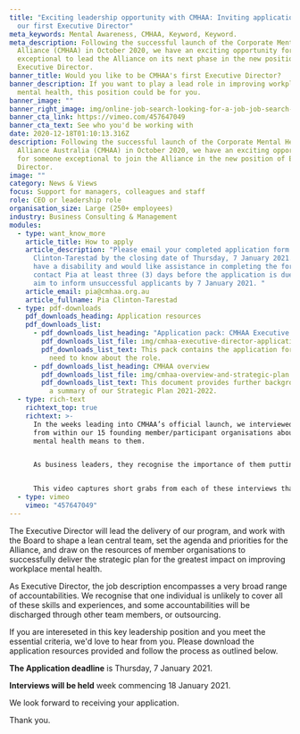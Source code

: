 ```yaml
---
title: "Exciting leadership opportunity with CMHAA: Inviting applications for
  our first Executive Director"
meta_keywords: Mental Awareness, CMHAA, Keyword, Keyword.
meta_description: Following the successful launch of the Corporate Mental Health
  Alliance (CMHAA) in October 2020, we have an exciting opportunity for someone
  exceptional to lead the Alliance on its next phase in the new position of
  Executive Director.
banner_title: Would you like to be CMHAA's first Executive Director?
banner_description: If you want to play a lead role in improving workplace
  mental health, this position could be for you.
banner_image: ""
banner_right_image: img/online-job-search-looking-for-a-job-job-search-apply-now-dynamic-workplace-searching-internet_t20_nl4a18.jpg
banner_cta_link: https://vimeo.com/457647049
banner_cta_text: See who you'd be working with
date: 2020-12-18T01:10:13.316Z
description: Following the successful launch of the Corporate Mental Health
  Alliance Australia (CMHAA) in October 2020, we have an exciting opportunity
  for someone exceptional to join the Alliance in the new position of Executive
  Director.
image: ""
category: News & Views
focus: Support for managers, colleagues and staff
role: CEO or leadership role
organisation_size: Large (250+ employees)
industry: Business Consulting & Management
modules:
  - type: want_know_more
    article_title: How to apply
    article_description: "Please email your completed application form to Pia
      Clinton-Tarestad by the closing date of Thursday, 7 January 2021. If you
      have a disability and would like assistance in completing the form, please
      contact Pia at least three (3) days before the application is due. We will
      aim to inform unsuccessful applicants by 7 January 2021. "
    article_email: pia@cmhaa.org.au
    article_fullname: Pia Clinton-Tarestad
  - type: pdf-downloads
    pdf_downloads_heading: Application resources
    pdf_downloads_list:
      - pdf_downloads_list_heading: "Application pack: CMHAA Executive Director"
        pdf_downloads_list_file: img/cmhaa-executive-director-application-pack.doc
        pdf_downloads_list_text: This pack contains the application form and all you
          need to know about the role.
      - pdf_downloads_list_heading: CMHAA overview
        pdf_downloads_list_file: img/cmhaa-overview-and-strategic-plan.pdf
        pdf_downloads_list_text: This document provides further background on CMHAA, and
          a summary of our Strategic Plan 2021-2022.
  - type: rich-text
    richtext_top: true
    richtext: >-
      In the weeks leading into CMHAA’s official launch, we interviewed leaders
      from within our 15 founding member/participant organisations about what
      mental health means to them. 


      As business leaders, they recognise the importance of them putting their name, face, and voice to mental health in creating a workplace environment where others feel safe to talk about it too. 


      This video captures short grabs from each of these interviews that, together, tell the story of the Corporate Mental Health Alliance Australia (CMHAA).
  - type: vimeo
    vimeo: "457647049"
---
```

The Executive Director will lead the delivery of our program, and work with the Board to shape a lean central team, set the agenda and priorities for the Alliance, and draw on the resources of member organisations to successfully deliver the strategic plan for the greatest impact on improving workplace mental health.

As Executive Director, the job description encompasses a very broad range of accountabilities. We recognise that one individual is unlikely to cover all of these skills and experiences, and some accountabilities will be discharged through other team members, or outsourcing. 

If you are intereseted in this key leadership position and you meet the essential criteria, we'd love to hear from you. Please download the application resources provided and follow the process as outlined below.

**The Application deadline** is Thursday, 7 January 2021.

**Interviews will be held** week commencing 18 January 2021.

We look forward to receiving your application.

Thank you.